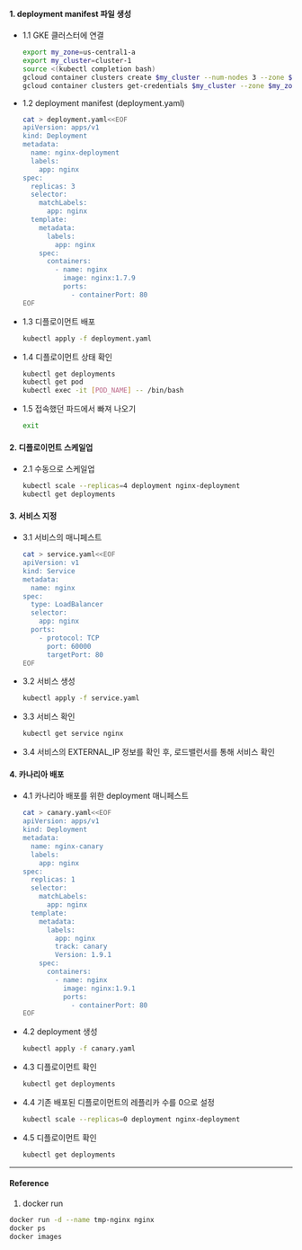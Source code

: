 #### 1. deployment manifest 파일 생성

- 1.1 GKE 클러스터에 연결
  ```bash
  export my_zone=us-central1-a
  export my_cluster=cluster-1
  source <(kubectl completion bash)
  gcloud container clusters create $my_cluster --num-nodes 3 --zone $my_zone --enable-ip-alias
  gcloud container clusters get-credentials $my_cluster --zone $my_zone
  ```
- 1.2 deployment manifest (deployment.yaml)
  ```bash
  cat > deployment.yaml<<EOF
  apiVersion: apps/v1
  kind: Deployment
  metadata:
    name: nginx-deployment
    labels:
      app: nginx
  spec:
    replicas: 3
    selector:
      matchLabels:
        app: nginx
    template:
      metadata:
        labels:
          app: nginx
      spec:
        containers:
          - name: nginx
            image: nginx:1.7.9
            ports:
              - containerPort: 80
  EOF
  ```
- 1.3 디플로이먼트 배포
  ```bash
  kubectl apply -f deployment.yaml
  ```
- 1.4 디플로이먼트 상태 확인
  ```bash
  kubectl get deployments
  kubectl get pod
  kubectl exec -it [POD_NAME] -- /bin/bash
  ```
- 1.5 접속했던 파드에서 빠져 나오기

  ```bash
  exit
  ```

#### 2. 디플로이먼트 스케일업

- 2.1 수동으로 스케일업
  ```bash
  kubectl scale --replicas=4 deployment nginx-deployment
  kubectl get deployments
  ```

#### 3. 서비스 지정

- 3.1 서비스의 매니페스트

  ```bash
  cat > service.yaml<<EOF
  apiVersion: v1
  kind: Service
  metadata:
    name: nginx
  spec:
    type: LoadBalancer
    selector:
      app: nginx
    ports:
      - protocol: TCP
        port: 60000
        targetPort: 80
  EOF
  ```

- 3.2 서비스 생성
  ```bash
  kubectl apply -f service.yaml
  ```
- 3.3 서비스 확인
  ```bash
  kubectl get service nginx
  ```
- 3.4 서비스의 EXTERNAL_IP 정보를 확인 후, 로드밸런서를 통해 서비스 확인

#### 4. 카나리아 배포

- 4.1 카나리아 배포를 위한 deployment 매니페스트

  ```bash
  cat > canary.yaml<<EOF
  apiVersion: apps/v1
  kind: Deployment
  metadata:
    name: nginx-canary
    labels:
      app: nginx
  spec:
    replicas: 1
    selector:
      matchLabels:
        app: nginx
    template:
      metadata:
        labels:
          app: nginx
          track: canary
          Version: 1.9.1
      spec:
        containers:
          - name: nginx
            image: nginx:1.9.1
            ports:
              - containerPort: 80
  EOF
  ```

- 4.2 deployment 생성
  ```bash
  kubectl apply -f canary.yaml
  ```
- 4.3 디플로이먼트 확인
  ```bash
  kubectl get deployments
  ```
- 4.4 기존 배포된 디플로이먼트의 레플리카 수를 0으로 설정
  ```bash
  kubectl scale --replicas=0 deployment nginx-deployment
  ```
- 4.5 디플로이먼트 확인
  ```bash
  kubectl get deployments
  ```

---

#### Reference

1. docker run

```bash
docker run -d --name tmp-nginx nginx
docker ps
docker images
```